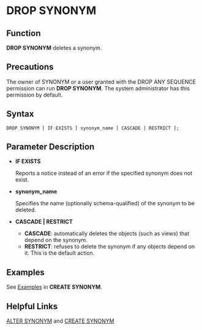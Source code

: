 # DROP SYNONYM<a name="EN-US_TOPIC_0289900036"></a>

## Function<a name="en-us_topic_0283137394_en-us_topic_0237122151_en-us_topic_0059778429_s99b7590244bd4c1ab904f72cfc2cc9a0"></a>

**DROP SYNONYM**  deletes a synonym.

## Precautions<a name="en-us_topic_0283137394_en-us_topic_0237122151_en-us_topic_0059778429_s930f5a4f83c6409d88e8b3f1cb94b164"></a>

The owner of SYNONYM or a user granted with the DROP ANY SEQUENCE permission can run **DROP SYNONYM**. The system administrator has this permission by default.

## Syntax<a name="en-us_topic_0283137394_en-us_topic_0237122151_en-us_topic_0059778429_s9b11702dc40d417f95cd9eec3970b4d1"></a>

```
DROP SYNONYM [ IF EXISTS ] synonym_name [ CASCADE | RESTRICT ];
```

## Parameter Description<a name="en-us_topic_0283137394_en-us_topic_0237122151_en-us_topic_0059778429_sb1cba40c50ea4d648126cedd1ac258ff"></a>

-   **IF EXISTS**

    Reports a notice instead of an error if the specified synonym does not exist.

-   **synonym\_name**

    Specifies the name \(optionally schema-qualified\) of the synonym to be deleted.

-   **CASCADE | RESTRICT**
    -   **CASCADE**: automatically deletes the objects \(such as views\) that depend on the synonym.
    -   **RESTRICT**: refuses to delete the synonym if any objects depend on it. This is the default action.


## Examples<a name="en-us_topic_0283137394_en-us_topic_0237122151_en-us_topic_0059778429_s029ee990ffb541b389848c4b246ecfcb"></a>

See  [Examples](create-synonym.md#en-us_topic_0283136599_en-us_topic_0237122116_section1853433744413)  in  **CREATE SYNONYM**.

## Helpful Links<a name="en-us_topic_0283137394_en-us_topic_0237122151_en-us_topic_0059778429_sc10e825d28c44222b38ad09aeaa385d2"></a>

[ALTER SYNONYM](alter-synonym.md)  and  [CREATE SYNONYM](create-synonym.md)
